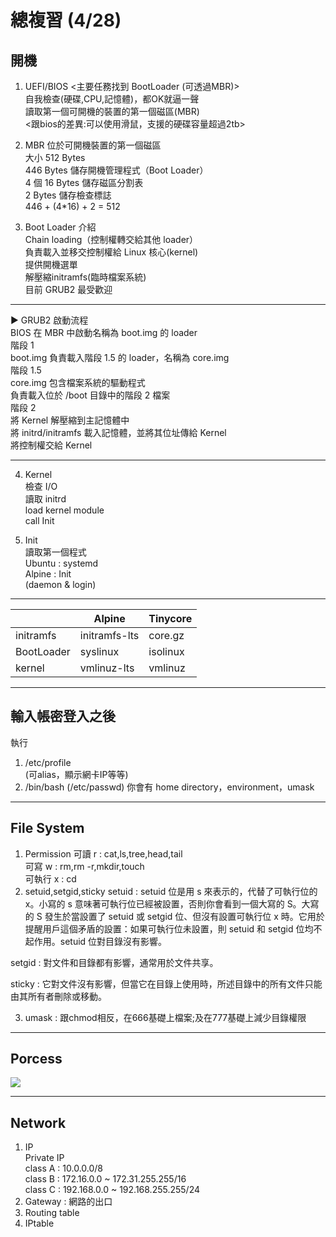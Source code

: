 # 總複習 (4/28)  

## 開機  
1. UEFI/BIOS
<主要任務找到 BootLoader (可透過MBR)>  
自我檢查(硬碟,CPU,記憶體)，都OK就逼一聲  
讀取第一個可開機的裝置的第一個磁區(MBR)  
<跟bios的差異:可以使用滑鼠，支援的硬碟容量超過2tb>  


2. MBR
位於可開機裝置的第一個磁區  
大小 512 Bytes  
446 Bytes 儲存開機管理程式（Boot Loader）  
4 個 16 Bytes 儲存磁區分割表  
2 Bytes 儲存檢查標誌  
446 + (4*16) + 2 = 512  

3. Boot Loader 介紹  
Chain loading（控制權轉交給其他 loader）  
負責載入並移交控制權給 Linux 核心(kernel)  
提供開機選單  
解壓縮initramfs(臨時檔案系統)  
目前 GRUB2 最受歡迎  


---

 :arrow_forward: GRUB2 啟動流程  
 BIOS 在 MBR 中啟動名稱為 boot.img 的 loader  
階段 1  
boot.img 負責載入階段 1.5 的 loader，名稱為 core.img  
階段 1.5  
core.img 包含檔案系統的驅動程式  
負責載入位於 /boot 目錄中的階段 2 檔案  
階段 2  
將 Kernel 解壓縮到主記憶體中  
將 initrd/initramfs 載入記憶體，並將其位址傳給 Kernel  
將控制權交給 Kernel  


---

4. Kernel  
檢查 I/O  
讀取 initrd  
load kernel module  
call Init  

5. Init  
讀取第一個程式  
Ubuntu : systemd  
Alpine : Init  
(daemon & login)  
---


|            | Alpine        | Tinycore |  
| ---------- | ------------- | -------- |  
| initramfs  | initramfs-lts | core.gz  |  
| BootLoader | syslinux      | isolinux |  
|  kernel    | vmlinuz-lts   | vmlinuz  |  


---
## 輸入帳密登入之後  

執行   
1.  /etc/profile  
(可alias，顯示網卡IP等等)  
2.  /bin/bash (/etc/passwd)
你會有 home directory，environment，umask  


---
## File System
1. Permission
可讀 r : cat,ls,tree,head,tail  
可寫 w : rm,rm -r,mkdir,touch  
可執行 x : cd  
2. setuid,setgid,sticky
setuid : setuid 位是用 s 來表示的，代替了可執行位的 x。小寫的 s 意味著可執行位已經被設置，否則你會看到一個大寫的 S。大寫的 S 發生於當設置了 setuid 或 setgid 位、但沒有設置可執行位 x 時。它用於提醒用戶這個矛盾的設置：如果可執行位未設置，則 setuid 和 setgid 位均不起作用。setuid 位對目錄沒有影響。  

setgid : 對文件和目錄都有影響，通常用於文件共享。  

sticky : 它對文件沒有影響，但當它在目錄上使用時，所述目錄中的所有文件只能由其所有者刪除或移動。  

3. umask : 跟chmod相反，在666基礎上檔案;及在777基礎上減少目錄權限  



---
## Porcess  
![](https://i.imgur.com/NWPGleh.jpg)


---
## Network
1.  IP  
Private IP  
class A : 10.0.0.0/8  
class B : 172.16.0.0 ~ 172.31.255.255/16  
class C : 192.168.0.0 ~ 192.168.255.255/24  
2.  Gateway : 網路的出口
3.  Routing table
4.  IPtable







